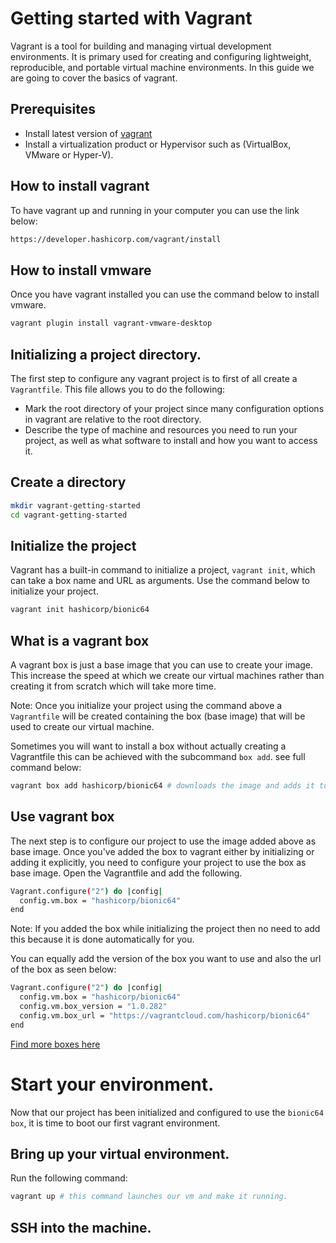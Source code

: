 # Getting started with Vagrant 
Vagrant is a tool for building and managing virtual development environments. It is primary used for creating and configuring lightweight, reproducible, and portable virtual machine environments. In this guide we are going to cover the basics of vagrant.

## Prerequisites
- Install latest version of [vagrant](https://developer.hashicorp.com/vagrant/install)
- Install a virtualization product or Hypervisor such as (VirtualBox, VMware or Hyper-V).

## How to install vagrant 
To have vagrant up and running in your computer you can use the link below:
```bash
https://developer.hashicorp.com/vagrant/install
```

## How to install vmware
Once you have vagrant installed you can use the command below to install vmware.
```bash
vagrant plugin install vagrant-vmware-desktop
```

## Initializing a project directory.
The first step to configure any vagrant project is to first of all create a ```Vagrantfile```. This file allows you to do the following:
- Mark the root directory of your project since many configuration options in vagrant are relative to the root directory.
- Describe the type of machine and resources you need to run your project, as well as what software to install and how you want to access it.

## Create a directory
```bash
mkdir vagrant-getting-started
cd vagrant-getting-started
```

## Initialize the project
Vagrant has a built-in command to initialize a project, ```vagrant init```, which can take a box name and URL as arguments. Use the command below to initialize your project.
```bash
vagrant init hashicorp/bionic64
```

## What is a vagrant box
A vagrant box is just a base image that you can use to create your image. This increase the speed at which we create our virtual machines rather than creating it from scratch which will take more time.

Note: Once you initialize your project using the command above a ```Vagrantfile``` will be created containing the box (base image) that will be used to create our virtual machine. 

Sometimes you will want to install a box without actually creating a Vagrantfile this can be achieved with the subcommand ```box add```. see full command below:
```bash
vagrant box add hashicorp/bionic64 # downloads the image and adds it to vagrant
```

## Use vagrant box
The next step is to configure our project to use the image added above as base image. Once you've added the box to vagrant either by initializing or adding it explicitly, you need to configure your project to use the box as base image. Open the Vagrantfile and add the following.
```bash
Vagrant.configure("2") do |config|
  config.vm.box = "hashicorp/bionic64"
end
```

Note: If you added the box while initializing the project then no need to add this because it is done automatically for you.

You can equally add the version of the box you want to use and also the url of the box as seen below:
```bash
Vagrant.configure("2") do |config|
  config.vm.box = "hashicorp/bionic64"
  config.vm.box_version = "1.0.282"
  config.vm.box_url = "https://vagrantcloud.com/hashicorp/bionic64"
end
```

[Find more boxes here](https://app.vagrantup.com/boxes/search)

# Start your environment.
Now that our project has been initialized and configured to use the ```bionic64 box```, it is time to boot our first vagrant environment.

## Bring up your virtual environment.
Run the following command:
```bash
vagrant up # this command launches our vm and make it running.
```

## SSH into the machine.
